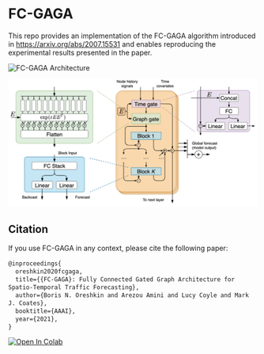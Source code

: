 # FC-GAGA

This repo provides an implementation of the FC-GAGA algorithm introduced in
https://arxiv.org/abs/2007.15531 and enables reproducing the experimental
results presented in the paper.

![FC-GAGA Architecture](fig/model.png>)

<p align="center">
  <img width="600"  src=./fig/model.png>
</p>

## Citation

If you use FC-GAGA in any context, please cite the following paper:

```
@inproceedings{
  oreshkin2020fcgaga,
  title={{FC-GAGA}: Fully Connected Gated Graph Architecture for Spatio-Temporal Traffic Forecasting},
  author={Boris N. Oreshkin and Arezou Amini and Lucy Coyle and Mark J. Coates},
  booktitle={AAAI},
  year={2021},
}
```


[![Open In Colab](https://colab.research.google.com/assets/colab-badge.svg)](https://github.com/boreshkinai/fc-gaga/blob/master/FC_GAGA.ipynb)
